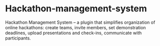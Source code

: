 # Hackathon-management-system
Hackathon Management System – a plugin that simplifies organization of online hackathons: create teams, invite members, set demonstration deadlines, upload presentations and check-ins, communicate with participants.
